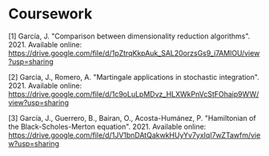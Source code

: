 
# Coursework

[1] García, J. "Comparison between dimensionality reduction algorithms". 2021. Available online: https://drive.google.com/file/d/1pZtrqKkpAuk_SAL20orzsGs9_i7AMlOU/view?usp=sharing

[2] García, J., Romero, A. "Martingale applications in stochastic integration". 2021. Available online: https://drive.google.com/file/d/1c9oLuLpMDvz_HLXWkPnVcStFOhaip9WW/view?usp=sharing

[3] García, J., Guerrero, B., Bairan, O., Acosta-Humánez, P. "Hamiltonian of the Black-Scholes-Merton equation". 2021. Available online: https://drive.google.com/file/d/1JV1bnDAtQakwkHUyYv7yxIqI7wZTawfm/view?usp=sharing
